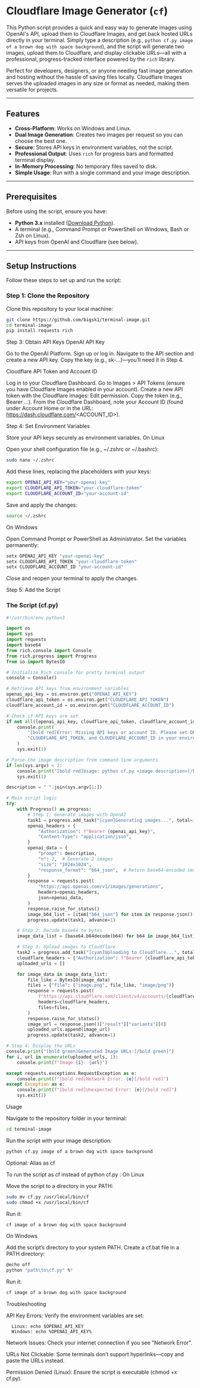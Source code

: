 # Cloudflare Image Generator (`cf`)

This Python script provides a quick and easy way to generate images using OpenAI's API, upload them to Cloudflare Images, and get back hosted URLs directly in your terminal. Simply type a description (e.g., `python cf.py image of a brown dog with space background`), and the script will generate two images, upload them to Cloudflare, and display clickable URLs—all with a professional, progress-tracked interface powered by the `rich` library.

Perfect for developers, designers, or anyone needing fast image generation and hosting without the hassle of saving files locally. Cloudflare Images serves the uploaded images in any size or format as needed, making them versatile for projects.

---

## Features

- **Cross-Platform**: Works on Windows and Linux.
- **Dual Image Generation**: Creates two images per request so you can choose the best one.
- **Secure**: Stores API keys in environment variables, not the script.
- **Professional Output**: Uses `rich` for progress bars and formatted terminal display.
- **In-Memory Processing**: No temporary files saved to disk.
- **Simple Usage**: Run with a single command and your image description.

---

## Prerequisites

Before using the script, ensure you have:
- **Python 3.x** installed ([Download Python](https://www.python.org/downloads/)).
- A terminal (e.g., Command Prompt or PowerShell on Windows, Bash or Zsh on Linux).
- API keys from OpenAI and Cloudflare (see below).

---

## Setup Instructions

Follow these steps to set up and run the script:

### Step 1: Clone the Repository

Clone this repository to your local machine:

```bash
git clone https://github.com/bigsk1/terminal-image.git
cd terminal-image
pip install requests rich
```

Step 3: Obtain API Keys
OpenAI API Key

  Go to the OpenAI Platform.
  Sign up or log in.
  Navigate to the API section and create a new API key.
  Copy the key (e.g., sk-...)—you’ll need it in Step 4.

Cloudflare API Token and Account ID

  Log in to your Cloudflare Dashboard.
  Go to Images > API Tokens (ensure you have Cloudflare Images enabled in your account).
  Create a new API token with the Cloudflare Images: Edit permission.
  Copy the token (e.g., Bearer ...).
  From the Cloudflare Dashboard, note your Account ID (found under Account Home or in the URL: https://dash.cloudflare.com/<ACCOUNT_ID>).

Step 4: Set Environment Variables

Store your API keys securely as environment variables.
On Linux

  Open your shell configuration file (e.g., ~/.zshrc or ~/.bashrc):
  
  ```bash
  sudo nano ~/.zshrc
  ```
    
Add these lines, replacing the placeholders with your keys:

  ```bash
  export OPENAI_API_KEY="your-openai-key"
  export CLOUDFLARE_API_TOKEN="your-cloudflare-token"
  export CLOUDFLARE_ACCOUNT_ID="your-account-id"
  ```
    
Save and apply the changes:

  ```bash
  source ~/.zshrc
  ```

On Windows

Open Command Prompt or PowerShell as Administrator.
Set the variables permanently:

  ```bash
  setx OPENAI_API_KEY "your-openai-key"
  setx CLOUDFLARE_API_TOKEN "your-cloudflare-token"
  setx CLOUDFLARE_ACCOUNT_ID "your-account-id"
  ```
    
Close and reopen your terminal to apply the changes.

Step 5: Add the Script
    
### The Script (cf.py)


  ```py
  #!/usr/bin/env python3

  import os
  import sys
  import requests
  import base64
  from rich.console import Console
  from rich.progress import Progress
  from io import BytesIO
  
  # Initialize Rich console for pretty terminal output
  console = Console()
  
  # Retrieve API keys from environment variables
  openai_api_key = os.environ.get("OPENAI_API_KEY")
  cloudflare_api_token = os.environ.get("CLOUDFLARE_API_TOKEN")
  cloudflare_account_id = os.environ.get("CLOUDFLARE_ACCOUNT_ID")
  
  # Check if API keys are set
  if not all([openai_api_key, cloudflare_api_token, cloudflare_account_id]):
      console.print(
          "[bold red]Error: Missing API keys or account ID. Please set OPENAI_API_KEY, "
          "CLOUDFLARE_API_TOKEN, and CLOUDFLARE_ACCOUNT_ID in your environment.[/bold red]"
      )
      sys.exit(1)
  
  # Parse the image description from command-line arguments
  if len(sys.argv) < 2:
      console.print("[bold red]Usage: python cf.py <image description>[/bold red]")
      sys.exit(1)
  
  description = " ".join(sys.argv[1:])
  
  # Main script logic
  try:
      with Progress() as progress:
          # Step 1: Generate images with OpenAI
          task1 = progress.add_task("[cyan]Generating images...", total=1)
          openai_headers = {
              "Authorization": f"Bearer {openai_api_key}",
              "Content-Type": "application/json",
          }
          openai_data = {
              "prompt": description,
              "n": 2,  # Generate 2 images
              "size": "1024x1024",
              "response_format": "b64_json",  # Return base64-encoded images
          }
          response = requests.post(
              "https://api.openai.com/v1/images/generations",
              headers=openai_headers,
              json=openai_data,
          )
          response.raise_for_status()
          image_b64_list = [item["b64_json"] for item in response.json()["data"]]
          progress.update(task1, advance=1)

      # Step 2: Decode base64 to bytes
      image_data_list = [base64.b64decode(b64) for b64 in image_b64_list]

      # Step 3: Upload images to Cloudflare
      task2 = progress.add_task("[cyan]Uploading to Cloudflare...", total=2)
      cloudflare_headers = {"Authorization": f"Bearer {cloudflare_api_token}"}
      uploaded_urls = []

      for image_data in image_data_list:
          file_like = BytesIO(image_data)
          files = {"file": ("image.png", file_like, "image/png")}
          response = requests.post(
              f"https://api.cloudflare.com/client/v4/accounts/{cloudflare_account_id}/images/v1",
              headers=cloudflare_headers,
              files=files,
          )
          response.raise_for_status()
          image_url = response.json()["result"]["variants"][0]
          uploaded_urls.append(image_url)
          progress.update(task2, advance=1)

  # Step 4: Display the URLs
  console.print("[bold green]Generated Image URLs:[/bold green]")
  for i, url in enumerate(uploaded_urls, 1):
      console.print(f"Image {i}: {url}")

  except requests.exceptions.RequestException as e:
      console.print(f"[bold red]Network Error: {e}[/bold red]")
  except Exception as e:
      console.print(f"[bold red]Unexpected Error: {e}[/bold red]")
      sys.exit(1)
  ```

Usage

Navigate to the repository folder in your terminal:

  ```bash
  cd terminal-image
  ```
    
Run the script with your image description:

  ```bash
  python cf.py image of a brown dog with space background
  ```
    
Optional: Alias as cf

To run the script as cf <description> instead of python cf.py <description>:
On Linux

  Move the script to a directory in your PATH:
  
  ```bash
  sudo mv cf.py /usr/local/bin/cf
  sudo chmod +x /usr/local/bin/cf
  ```
  
  Run it:
  
  ```bash
  cf image of a brown dog with space background
  ```
    
On Windows

  Add the script’s directory to your system PATH.
  Create a cf.bat file in a PATH directory:

  ```bash
  @echo off
  python "path\to\cf.py" %*
  ```
    
Run it:

  ```bash
  cf image of a brown dog with space background
  ```

Troubleshooting

  API Key Errors: Verify the environment variables are set:
  
      Linux: echo $OPENAI_API_KEY
      Windows: echo %OPENAI_API_KEY%
      
  Network Issues: Check your internet connection if you see "Network Error".
  
  URLs Not Clickable: Some terminals don’t support hyperlinks—copy and paste the URLs instead.
  
  Permission Denied (Linux): Ensure the script is executable (chmod +x cf.py).







    
